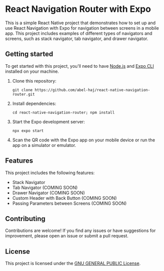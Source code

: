 React Navigation Router with Expo
=================================

This is a simple React Native project that demonstrates how to set up and use React Navigation with Expo for navigation between screens in a mobile app. This project includes examples of different types of navigators and screens, such as stack navigator, tab navigator, and drawer navigator.

Getting started
---------------

To get started with this project, you'll need to have [Node.js](https://nodejs.org/) and [Expo CLI](https://docs.expo.io/get-started/installation/) installed on your machine.

1.  Clone this repository:
    
    
    `git clone https://github.com/abel-haj/react-native-navigation-router.git`
    
2.  Install dependencies:
    
    
    `cd react-native-navigation-router; npm install`
    
3.  Start the Expo development server:
    
    
    `npx expo start`
    
4.  Scan the QR code with the Expo app on your mobile device or run the app on a simulator or emulator.
    

Features
--------

This project includes the following features:

*   Stack Navigator
*   Tab Navigator (COMING SOON)
*   Drawer Navigator (COMING SOON)
*   Custom Header with Back Button (COMING SOON)
*   Passing Parameters between Screens (COMING SOON)

Contributing
------------

Contributions are welcome! If you find any issues or have suggestions for improvement, please open an issue or submit a pull request.

License
-------

This project is licensed under the [GNU GENERAL PUBLIC License](https://github.com/abel-haj/react-native-navigation-router/blob/main/LICENSE).

